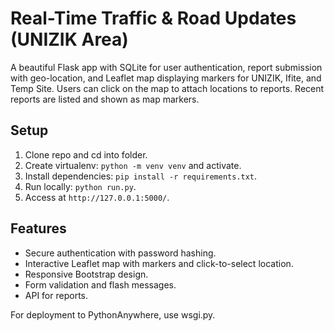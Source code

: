 # Real-Time Traffic & Road Updates (UNIZIK Area)

A beautiful Flask app with SQLite for user authentication, report submission with geo-location, and Leaflet map displaying markers for UNIZIK, Ifite, and Temp Site. Users can click on the map to attach locations to reports. Recent reports are listed and shown as map markers.

## Setup
1. Clone repo and cd into folder.
2. Create virtualenv: `python -m venv venv` and activate.
3. Install dependencies: `pip install -r requirements.txt`.
4. Run locally: `python run.py`.
5. Access at `http://127.0.0.1:5000/`.

## Features
- Secure authentication with password hashing.
- Interactive Leaflet map with markers and click-to-select location.
- Responsive Bootstrap design.
- Form validation and flash messages.
- API for reports.

For deployment to PythonAnywhere, use wsgi.py.
